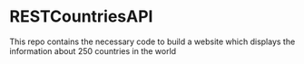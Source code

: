 # RESTCountriesAPI
This repo contains the necessary code to build a website which displays the information about 250 countries in the world 
